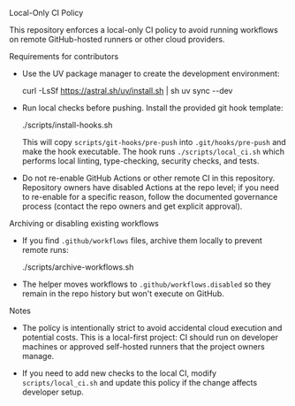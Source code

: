 Local-Only CI Policy

This repository enforces a local-only CI policy to avoid running workflows on remote
GitHub-hosted runners or other cloud providers.

Requirements for contributors

- Use the UV package manager to create the development environment:

  curl -LsSf https://astral.sh/uv/install.sh | sh
  uv sync --dev

- Run local checks before pushing. Install the provided git hook template:

  ./scripts/install-hooks.sh

  This will copy `scripts/git-hooks/pre-push` into `.git/hooks/pre-push` and make
  the hook executable. The hook runs `./scripts/local_ci.sh` which performs local
  linting, type-checking, security checks, and tests.

- Do not re-enable GitHub Actions or other remote CI in this repository. Repository
  owners have disabled Actions at the repo level; if you need to re-enable for a
  specific reason, follow the documented governance process (contact the repo
  owners and get explicit approval).

Archiving or disabling existing workflows

- If you find `.github/workflows` files, archive them locally to prevent remote
  runs:

  ./scripts/archive-workflows.sh

- The helper moves workflows to `.github/workflows.disabled` so they remain in the
  repo history but won't execute on GitHub.

Notes

- The policy is intentionally strict to avoid accidental cloud execution and
  potential costs. This is a local-first project: CI should run on developer
  machines or approved self-hosted runners that the project owners manage.

- If you need to add new checks to the local CI, modify `scripts/local_ci.sh` and
  update this policy if the change affects developer setup.
